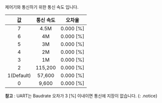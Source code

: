 제어기와 통신하기 위한 통신 속도 입니다.

| 값     | 통신 속도     | 오차율     |
| :------------: | :------------: | :------------: |
|7|4.5M|0.000 [%]|
|6|4M|0.000 [%]|
|5|3M|0.000 [%]|
|4|2M|0.000 [%]|
|3|1M|0.000 [%]|
|2|115,200| 0.000 [%]|
|1(Default)|57,600| 0.000 [%]|
|0|9,600| 0.000 [%]|

**참고** : UART는 Baudrate 오차가 3 [%] 이내이면 통신에 지장이 없습니다.
{: .notice}
